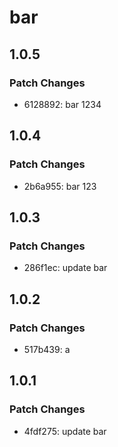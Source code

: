 # bar

## 1.0.5

### Patch Changes

- 6128892: bar 1234

## 1.0.4

### Patch Changes

- 2b6a955: bar 123

## 1.0.3

### Patch Changes

- 286f1ec: update bar

## 1.0.2

### Patch Changes

- 517b439: a

## 1.0.1

### Patch Changes

- 4fdf275: update bar
